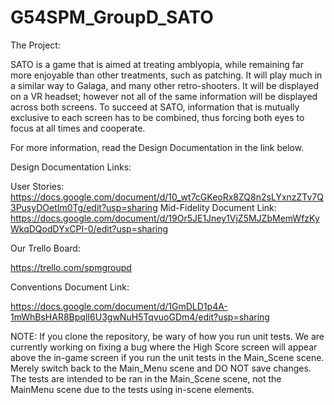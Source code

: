 # G54SPM_GroupD_SATO

The Project:

SATO is a game that is aimed at treating amblyopia, while remaining far more enjoyable than other treatments, 
such as patching.  It will play much in a similar way to Galaga, and many other retro-shooters.  It will
be displayed on a VR headset; however not all of the same information will be displayed across both screens.
To succeed at SATO, information that is mutually exclusive to each screen has to be combined, thus forcing
both eyes to focus at all times and cooperate.

For more information, read the Design Documentation in the link below.

Design Documentation Links:

User Stories: https://docs.google.com/document/d/10_wt7cGKeoRx8ZQ8n2sLYxnzZTv7Q3PusyDOetIm0Tg/edit?usp=sharing
Mid-Fidelity Document Link: https://docs.google.com/document/d/19Or5JE1Jney1VjZ5MJZbMemWfzKyWkqDQodDYxCPI-0/edit?usp=sharing

Our Trello Board:

https://trello.com/spmgroupd

Conventions Document Link:

https://docs.google.com/document/d/1GmDLD1p4A-1mWhBsHAR8BpqlI6U3gwNuH5TqvuoGDm4/edit?usp=sharing

NOTE: If you clone the repository, be wary of how you run unit tests.  We are currently working on fixing a bug where the
High Score screen will appear above the in-game screen if you run the unit tests in the Main_Scene scene.  Merely switch
back to the Main_Menu scene and DO NOT save changes.  The tests are intended to be ran in the Main_Scene scene, not the
MainMenu scene due to the tests using in-scene elements.